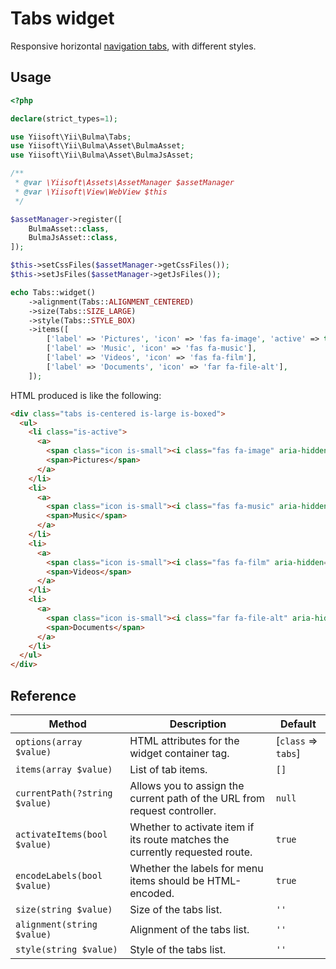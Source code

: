 # Tabs widget

Responsive horizontal [navigation tabs](https://bulma.io/documentation/components/tabs/), with different styles.

## Usage

```php
<?php

declare(strict_types=1);

use Yiisoft\Yii\Bulma\Tabs;
use Yiisoft\Yii\Bulma\Asset\BulmaAsset;
use Yiisoft\Yii\Bulma\Asset\BulmaJsAsset;

/**
 * @var \Yiisoft\Assets\AssetManager $assetManager
 * @var \Yiisoft\View\WebView $this
 */

$assetManager->register([
    BulmaAsset::class,
    BulmaJsAsset::class,
]);

$this->setCssFiles($assetManager->getCssFiles());
$this->setJsFiles($assetManager->getJsFiles());

echo Tabs::widget()
    ->alignment(Tabs::ALIGNMENT_CENTERED)
    ->size(Tabs::SIZE_LARGE)
    ->style(Tabs::STYLE_BOX)
    ->items([
        ['label' => 'Pictures', 'icon' => 'fas fa-image', 'active' => true],
        ['label' => 'Music', 'icon' => 'fas fa-music'],
        ['label' => 'Videos', 'icon' => 'fas fa-film'],
        ['label' => 'Documents', 'icon' => 'far fa-file-alt'],
    ]);
```

HTML produced is like the following:

```html
<div class="tabs is-centered is-large is-boxed">
  <ul>
    <li class="is-active">
      <a>
        <span class="icon is-small"><i class="fas fa-image" aria-hidden="true"></i></span>
        <span>Pictures</span>
      </a>
    </li>
    <li>
      <a>
        <span class="icon is-small"><i class="fas fa-music" aria-hidden="true"></i></span>
        <span>Music</span>
      </a>
    </li>
    <li>
      <a>
        <span class="icon is-small"><i class="fas fa-film" aria-hidden="true"></i></span>
        <span>Videos</span>
      </a>
    </li>
    <li>
      <a>
        <span class="icon is-small"><i class="far fa-file-alt" aria-hidden="true"></i></span>
        <span>Documents</span>
      </a>
    </li>
  </ul>
</div>
```

## Reference

Method                        | Description                                                                  | Default
------------------------------|------------------------------------------------------------------------------|---------
`options(array $value)`       | HTML attributes for the widget container tag.                                | [`class` => `tabs`]
`items(array $value)`         | List of tab items.                                                           | `[]`
`currentPath(?string $value)` | Allows you to assign the current path of the URL from request controller.    | `null`
`activateItems(bool $value)`  | Whether to activate item if its route matches the currently requested route. | `true`
`encodeLabels(bool $value)`   | Whether the labels for menu items should be HTML-encoded.                    | `true`
`size(string $value)`         | Size of the tabs list.                                                       | `''`
`alignment(string $value)`    | Alignment of the tabs list.                                                  | `''`
`style(string $value)`        | Style of the tabs list.                                                      | `''`
